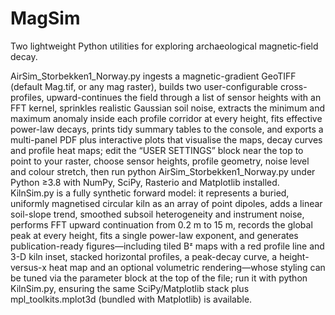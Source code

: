 # MagSim
Two lightweight Python utilities for exploring archaeological magnetic‐field decay. 


AirSim_Storbekken1_Norway.py ingests a magnetic-gradient GeoTIFF (default Mag.tif, or any mag raster), builds two user-configurable cross-profiles, upward-continues the field through a list of sensor heights with an FFT kernel, sprinkles realistic Gaussian soil noise, extracts the minimum and maximum anomaly inside each profile corridor at every height, fits effective power-law decays, prints tidy summary tables to the console, and exports a multi-panel PDF plus interactive plots that visualise the maps, decay curves and profile heat maps; edit the “USER SETTINGS” block near the top to point to your raster, choose sensor heights, profile geometry, noise level and colour stretch, then run python AirSim_Storbekken1_Norway.py under Python ≥3.8 with NumPy, SciPy, Rasterio and Matplotlib installed. KilnSim.py is a fully synthetic forward model: it represents a buried, uniformly magnetised circular kiln as an array of point dipoles, adds a linear soil-slope trend, smoothed subsoil heterogeneity and instrument noise, performs FFT upward continuation from 0.2 m to 15 m, records the global peak at every height, fits a single power-law exponent, and generates publication-ready figures—including tiled Bᶻ maps with a red profile line and 3-D kiln inset, stacked horizontal profiles, a peak-decay curve, a height-versus-x heat map and an optional volumetric rendering—whose styling can be tuned via the parameter block at the top of the file; run it with python KilnSim.py, ensuring the same SciPy/Matplotlib stack plus mpl_toolkits.mplot3d (bundled with Matplotlib) is available.
